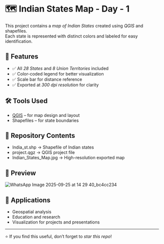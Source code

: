 # 🗺 Indian States Map - Day - 1

This project contains a *map of Indian States* created using *QGIS* and shapefiles.  
Each state is represented with distinct colors and labeled for easy identification.  

## 📌 Features
- ✅ All *28 States* and *8 Union Territories* included  
- ✅ Color-coded legend for better visualization  
- ✅ Scale bar for distance reference  
- ✅ Exported at *300 dpi resolution* for clarity  

## 🛠 Tools Used
- [QGIS](https://qgis.org) – for map design and layout  
- Shapefiles – for state boundaries  

## 📂 Repository Contents
- India_st.shp → Shapefile of Indian states  
- project.qgz → QGIS project file  
- Indian_States_Map.jpg → High-resolution exported map  

## 📸 Preview
![WhatsApp Image 2025-09-25 at 14 29 40_bc4cc234](https://github.com/user-attachments/assets/f77a9edd-9cbf-499d-aebf-bb87e1eab790)


## 🚀 Applications
- Geospatial analysis  
- Education and research  
- Visualization for projects and presentations  

---

⭐ If you find this useful, don’t forget to *star this repo*!
